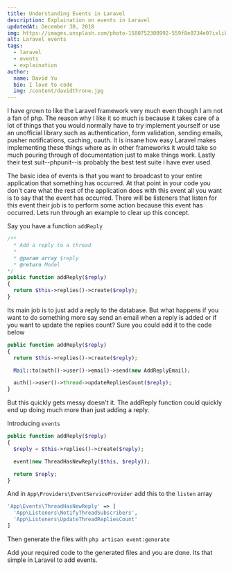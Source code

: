 ```yaml
---
title: Understanding Events in Laravel
description: Explaination on events in Laravel
updatedAt: December 30, 2018
img: https://images.unsplash.com/photo-1580752300992-559f8e0734e0?ixlib=rb-1.2.1&ixid=eyJhcHBfaWQiOjEyMDd9&auto=format&fit=crop&w=634&q-60
alt: Laravel events
tags:
  - laravel
  - events
  - explaination
author:
  name: David Yu
  bio: I love to code
  img: /content/davidthrone.jpg
---
```


I have grown to like the Laravel framework very much even though I am not a fan of php. The reason why I like it so much is because it takes care of a lot of things that you would normally have to try implement yourself or use an unofficial library such as authentication, form validation, sending emails, pusher notifications, caching, oauth. It is insane how easy Laravel makes implementing these things where as in other frameworks it would take so much pouring through of documentation just to make things work. Lastly their test suit--phpunit--is probably the best test suite i have ever used.

The basic idea of events is that you want to broadcast to your entire application that something has occurred. At that point in your code you don't care what the rest of the application does with this event all you want is to say that the event has occurred. There will be listeners that listen for this event their job is to perform some action because this event has occurred. Lets run through an example to clear up this concept.

Say you have a function `addReply`

```php
/**
  * Add a reply to a thread
  *
  * @param array $reply
  * @return Model
*/
public function addReply($reply)
{
  return $this->replies()->create($reply);
}
```

Its main job is to just add a reply to the database. But what happens if you want to do something more say send an email when a reply is added or if you want to update the replies count? Sure you could add it to the code below

```php
public function addReply($reply)
{
  return $this->replies()->create($reply);

  Mail::to(auth()->user()->email)->send(new AddReplyEmail);

  auth()->user()->thread->updateRepliesCount($reply);
}
```

But this quickly gets messy doesn't it. The addReply function could quickly end up doing much more than just adding a reply.

Introducing `events`

```php
public function addReply($reply)
{
  $reply = $this->replies()->create($reply);

  event(new ThreadHasNewReply($this, $reply));

  return $reply;
}
```

And in `App\Providers\EventServiceProvider` add this to the `listen` array

```php
'App\Events\ThreadHasNewReply' => [
  'App\Listeners\NotifyThreadSubscribers',
  'App\Listeners\UpdateThreadRepliesCount'
]
```

Then generate the files with `php artisan event:generate`

Add your required code to the generated files and you are done. Its that simple in Laravel to add events.
